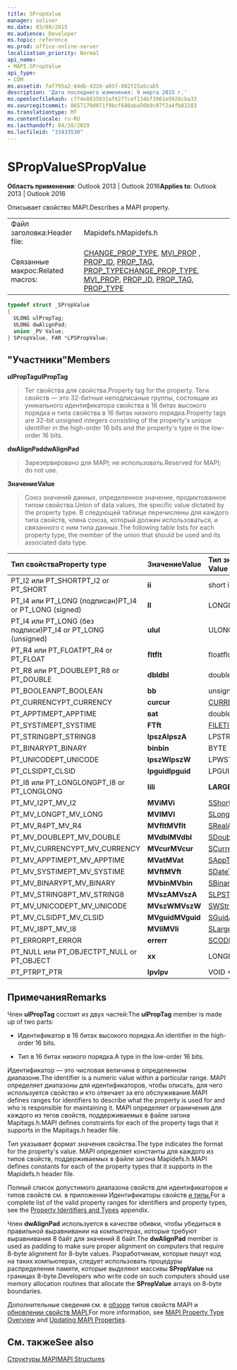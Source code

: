 ```yaml
---
title: SPropValue
manager: soliver
ms.date: 03/09/2015
ms.audience: Developer
ms.topic: reference
ms.prod: office-online-server
localization_priority: Normal
api_name:
- MAPI.SPropValue
api_type:
- COM
ms.assetid: faf795a2-84db-432d-a05f-082f25a5cab5
description: 'Дата последнего изменения: 9 марта 2015 г.'
ms.openlocfilehash: c7f4e8835831af6277cef134bf3961e9928cba33
ms.sourcegitcommit: 8657170d071f9bcf680aba50b9c07f2a4fb82283
ms.translationtype: MT
ms.contentlocale: ru-RU
ms.lasthandoff: 04/28/2019
ms.locfileid: "33433530"
---
```

# <a name="spropvalue"></a><span data-ttu-id="82b56-103">SPropValue</span><span class="sxs-lookup"><span data-stu-id="82b56-103">SPropValue</span></span>

  
  
<span data-ttu-id="82b56-104">**Область применения**: Outlook 2013 | Outlook 2016</span><span class="sxs-lookup"><span data-stu-id="82b56-104">**Applies to**: Outlook 2013 | Outlook 2016</span></span> 
  
<span data-ttu-id="82b56-105">Описывает свойство MAPI.</span><span class="sxs-lookup"><span data-stu-id="82b56-105">Describes a MAPI property.</span></span>
  
|||
|:-----|:-----|
|<span data-ttu-id="82b56-106">Файл заголовка:</span><span class="sxs-lookup"><span data-stu-id="82b56-106">Header file:</span></span>  <br/> |<span data-ttu-id="82b56-107">Mapidefs.h</span><span class="sxs-lookup"><span data-stu-id="82b56-107">Mapidefs.h</span></span>  <br/> |
|<span data-ttu-id="82b56-108">Связанные макрос:</span><span class="sxs-lookup"><span data-stu-id="82b56-108">Related macros:</span></span>  <br/> |<span data-ttu-id="82b56-109">[CHANGE_PROP_TYPE](change_prop_type.md), [MVI_PROP](mvi_prop.md) [, PROP_ID](prop_id.md), [PROP_TAG](prop_tag.md), [PROP_TYPE](prop_type.md)</span><span class="sxs-lookup"><span data-stu-id="82b56-109">[CHANGE_PROP_TYPE](change_prop_type.md), [MVI_PROP](mvi_prop.md), [PROP_ID](prop_id.md), [PROP_TAG](prop_tag.md), [PROP_TYPE](prop_type.md)</span></span> <br/> |
   
```cpp
typedef struct _SPropValue
{
  ULONG ulPropTag;
  ULONG dwAlignPad;
  union _PV Value;
} SPropValue, FAR *LPSPropValue;

```

## <a name="members"></a><span data-ttu-id="82b56-110">"Участники"</span><span class="sxs-lookup"><span data-stu-id="82b56-110">Members</span></span>

 <span data-ttu-id="82b56-111">**ulPropTag**</span><span class="sxs-lookup"><span data-stu-id="82b56-111">**ulPropTag**</span></span>
  
> <span data-ttu-id="82b56-112">Тег свойства для свойства.</span><span class="sxs-lookup"><span data-stu-id="82b56-112">Property tag for the property.</span></span> <span data-ttu-id="82b56-113">Теги свойств — это 32-битные неподписаные группы, состоящие из уникального идентификатора свойства в 16 битах высокого порядка и типа свойства в 16 битах низкого порядка.</span><span class="sxs-lookup"><span data-stu-id="82b56-113">Property tags are 32-bit unsigned integers consisting of the property's unique identifier in the high-order 16 bits and the property's type in the low-order 16 bits.</span></span>
    
 <span data-ttu-id="82b56-114">**dwAlignPad**</span><span class="sxs-lookup"><span data-stu-id="82b56-114">**dwAlignPad**</span></span>
  
> <span data-ttu-id="82b56-115">Зарезервировано для MAPI; не использовать.</span><span class="sxs-lookup"><span data-stu-id="82b56-115">Reserved for MAPI; do not use.</span></span> 
    
 <span data-ttu-id="82b56-116">**Значение**</span><span class="sxs-lookup"><span data-stu-id="82b56-116">**Value**</span></span>
  
> <span data-ttu-id="82b56-117">Союз значений данных, определенное значение, продиктованное типом свойства.</span><span class="sxs-lookup"><span data-stu-id="82b56-117">Union of data values, the specific value dictated by the property type.</span></span> <span data-ttu-id="82b56-118">В следующей таблице перечислены для каждого типа свойств, члена союза, который должен использоваться, и связанного с ним типа данных.</span><span class="sxs-lookup"><span data-stu-id="82b56-118">The following table lists for each property type, the member of the union that should be used and its associated data type.</span></span>
    
|<span data-ttu-id="82b56-119">**Тип свойства**</span><span class="sxs-lookup"><span data-stu-id="82b56-119">**Property type**</span></span>|<span data-ttu-id="82b56-120">**Значение**</span><span class="sxs-lookup"><span data-stu-id="82b56-120">**Value**</span></span>|<span data-ttu-id="82b56-121">**Тип значения данных**</span><span class="sxs-lookup"><span data-stu-id="82b56-121">**Data type of Value**</span></span>|
|:-----|:-----|:-----|
|<span data-ttu-id="82b56-122">PT_I2 или PT_SHORT</span><span class="sxs-lookup"><span data-stu-id="82b56-122">PT_I2 or PT_SHORT</span></span>  <br/> |<span data-ttu-id="82b56-123">**i**</span><span class="sxs-lookup"><span data-stu-id="82b56-123">**i**</span></span> <br/> |<span data-ttu-id="82b56-124">short int</span><span class="sxs-lookup"><span data-stu-id="82b56-124">short int</span></span>  <br/> |
|<span data-ttu-id="82b56-125">PT_I4 или PT_LONG (подписан)</span><span class="sxs-lookup"><span data-stu-id="82b56-125">PT_I4 or PT_LONG (signed)</span></span>  <br/> |<span data-ttu-id="82b56-126">**l**</span><span class="sxs-lookup"><span data-stu-id="82b56-126">**l**</span></span> <br/> |<span data-ttu-id="82b56-127">LONG</span><span class="sxs-lookup"><span data-stu-id="82b56-127">LONG</span></span>  <br/> |
|<span data-ttu-id="82b56-128">PT_I4 или PT_LONG (без подписи)</span><span class="sxs-lookup"><span data-stu-id="82b56-128">PT_I4 or PT_LONG (unsigned)</span></span>  <br/> |<span data-ttu-id="82b56-129">**ul**</span><span class="sxs-lookup"><span data-stu-id="82b56-129">**ul**</span></span> <br/> |<span data-ttu-id="82b56-130">ULONG</span><span class="sxs-lookup"><span data-stu-id="82b56-130">ULONG</span></span>  <br/> |
|<span data-ttu-id="82b56-131">PT_R4 или PT_FLOAT</span><span class="sxs-lookup"><span data-stu-id="82b56-131">PT_R4 or PT_FLOAT</span></span>  <br/> |<span data-ttu-id="82b56-132">**flt**</span><span class="sxs-lookup"><span data-stu-id="82b56-132">**flt**</span></span> <br/> |<span data-ttu-id="82b56-133">float</span><span class="sxs-lookup"><span data-stu-id="82b56-133">float</span></span>  <br/> |
|<span data-ttu-id="82b56-134">PT_R8 или PT_DOUBLE</span><span class="sxs-lookup"><span data-stu-id="82b56-134">PT_R8 or PT_DOUBLE</span></span>  <br/> |<span data-ttu-id="82b56-135">**dbl**</span><span class="sxs-lookup"><span data-stu-id="82b56-135">**dbl**</span></span> <br/> |<span data-ttu-id="82b56-136">double</span><span class="sxs-lookup"><span data-stu-id="82b56-136">double</span></span>  <br/> |
|<span data-ttu-id="82b56-137">PT_BOOLEAN</span><span class="sxs-lookup"><span data-stu-id="82b56-137">PT_BOOLEAN</span></span>  <br/> |<span data-ttu-id="82b56-138">**b**</span><span class="sxs-lookup"><span data-stu-id="82b56-138">**b**</span></span> <br/> |<span data-ttu-id="82b56-139">unsigned short int</span><span class="sxs-lookup"><span data-stu-id="82b56-139">unsigned short int</span></span>  <br/> |
|<span data-ttu-id="82b56-140">PT_CURRENCY</span><span class="sxs-lookup"><span data-stu-id="82b56-140">PT_CURRENCY</span></span>  <br/> |<span data-ttu-id="82b56-141">**cur**</span><span class="sxs-lookup"><span data-stu-id="82b56-141">**cur**</span></span> <br/> |[<span data-ttu-id="82b56-142">CURRENCY</span><span class="sxs-lookup"><span data-stu-id="82b56-142">CURRENCY</span></span>](currency.md) <br/> |
|<span data-ttu-id="82b56-143">PT_APPTIME</span><span class="sxs-lookup"><span data-stu-id="82b56-143">PT_APPTIME</span></span>  <br/> |<span data-ttu-id="82b56-144">**в**</span><span class="sxs-lookup"><span data-stu-id="82b56-144">**at**</span></span> <br/> |<span data-ttu-id="82b56-145">double</span><span class="sxs-lookup"><span data-stu-id="82b56-145">double</span></span>  <br/> |
|<span data-ttu-id="82b56-146">PT_SYSTIME</span><span class="sxs-lookup"><span data-stu-id="82b56-146">PT_SYSTIME</span></span>  <br/> |<span data-ttu-id="82b56-147">**FT**</span><span class="sxs-lookup"><span data-stu-id="82b56-147">**ft**</span></span> <br/> |[<span data-ttu-id="82b56-148">FILETIME</span><span class="sxs-lookup"><span data-stu-id="82b56-148">FILETIME</span></span>](filetime.md) <br/> |
|<span data-ttu-id="82b56-149">PT_STRING8</span><span class="sxs-lookup"><span data-stu-id="82b56-149">PT_STRING8</span></span>  <br/> |<span data-ttu-id="82b56-150">**lpszA**</span><span class="sxs-lookup"><span data-stu-id="82b56-150">**lpszA**</span></span> <br/> |<span data-ttu-id="82b56-151">LPSTR</span><span class="sxs-lookup"><span data-stu-id="82b56-151">LPSTR</span></span>  <br/> |
|<span data-ttu-id="82b56-152">PT_BINARY</span><span class="sxs-lookup"><span data-stu-id="82b56-152">PT_BINARY</span></span>  <br/> |<span data-ttu-id="82b56-153">**bin**</span><span class="sxs-lookup"><span data-stu-id="82b56-153">**bin**</span></span> <br/> |<span data-ttu-id="82b56-154">BYTE [массив]</span><span class="sxs-lookup"><span data-stu-id="82b56-154">BYTE [array]</span></span>  <br/> |
|<span data-ttu-id="82b56-155">PT_UNICODE</span><span class="sxs-lookup"><span data-stu-id="82b56-155">PT_UNICODE</span></span>  <br/> |<span data-ttu-id="82b56-156">**lpszW**</span><span class="sxs-lookup"><span data-stu-id="82b56-156">**lpszW**</span></span> <br/> |<span data-ttu-id="82b56-157">LPWSTR</span><span class="sxs-lookup"><span data-stu-id="82b56-157">LPWSTR</span></span>  <br/> |
|<span data-ttu-id="82b56-158">PT_CLSID</span><span class="sxs-lookup"><span data-stu-id="82b56-158">PT_CLSID</span></span>  <br/> |<span data-ttu-id="82b56-159">**lpguid**</span><span class="sxs-lookup"><span data-stu-id="82b56-159">**lpguid**</span></span> <br/> |<span data-ttu-id="82b56-160">LPGUID</span><span class="sxs-lookup"><span data-stu-id="82b56-160">LPGUID</span></span>  <br/> |
|<span data-ttu-id="82b56-161">PT_I8 или PT_LONGLONG</span><span class="sxs-lookup"><span data-stu-id="82b56-161">PT_I8 or PT_LONGLONG</span></span>  <br/> |<span data-ttu-id="82b56-162">**li**</span><span class="sxs-lookup"><span data-stu-id="82b56-162">**li**</span></span> <br/> |<span data-ttu-id="82b56-163">**LARGE_INTEGER**</span><span class="sxs-lookup"><span data-stu-id="82b56-163">**LARGE_INTEGER**</span></span> <br/> |
|<span data-ttu-id="82b56-164">PT_MV_I2</span><span class="sxs-lookup"><span data-stu-id="82b56-164">PT_MV_I2</span></span>  <br/> |<span data-ttu-id="82b56-165">**MVi**</span><span class="sxs-lookup"><span data-stu-id="82b56-165">**MVi**</span></span> <br/> |[<span data-ttu-id="82b56-166">SShortArray</span><span class="sxs-lookup"><span data-stu-id="82b56-166">SShortArray</span></span>](sshortarray.md) <br/> |
|<span data-ttu-id="82b56-167">PT_MV_LONG</span><span class="sxs-lookup"><span data-stu-id="82b56-167">PT_MV_LONG</span></span>  <br/> |<span data-ttu-id="82b56-168">**MVI**</span><span class="sxs-lookup"><span data-stu-id="82b56-168">**MVI**</span></span> <br/> |[<span data-ttu-id="82b56-169">SLongArray</span><span class="sxs-lookup"><span data-stu-id="82b56-169">SLongArray</span></span>](slongarray.md) <br/> |
|<span data-ttu-id="82b56-170">PT_MV_R4</span><span class="sxs-lookup"><span data-stu-id="82b56-170">PT_MV_R4</span></span>  <br/> |<span data-ttu-id="82b56-171">**MVflt**</span><span class="sxs-lookup"><span data-stu-id="82b56-171">**MVflt**</span></span> <br/> |[<span data-ttu-id="82b56-172">SRealArray</span><span class="sxs-lookup"><span data-stu-id="82b56-172">SRealArray</span></span>](srealarray.md) <br/> |
|<span data-ttu-id="82b56-173">PT_MV_DOUBLE</span><span class="sxs-lookup"><span data-stu-id="82b56-173">PT_MV_DOUBLE</span></span>  <br/> |<span data-ttu-id="82b56-174">**MVdbl**</span><span class="sxs-lookup"><span data-stu-id="82b56-174">**MVdbl**</span></span> <br/> |[<span data-ttu-id="82b56-175">SDoubleArray</span><span class="sxs-lookup"><span data-stu-id="82b56-175">SDoubleArray</span></span>](sdoublearray.md) <br/> |
|<span data-ttu-id="82b56-176">PT_MV_CURRENCY</span><span class="sxs-lookup"><span data-stu-id="82b56-176">PT_MV_CURRENCY</span></span>  <br/> |<span data-ttu-id="82b56-177">**MVcur**</span><span class="sxs-lookup"><span data-stu-id="82b56-177">**MVcur**</span></span> <br/> |[<span data-ttu-id="82b56-178">SCurrencyArray</span><span class="sxs-lookup"><span data-stu-id="82b56-178">SCurrencyArray</span></span>](scurrencyarray.md) <br/> |
|<span data-ttu-id="82b56-179">PT_MV_APPTIME</span><span class="sxs-lookup"><span data-stu-id="82b56-179">PT_MV_APPTIME</span></span>  <br/> |<span data-ttu-id="82b56-180">**MVat**</span><span class="sxs-lookup"><span data-stu-id="82b56-180">**MVat**</span></span> <br/> |[<span data-ttu-id="82b56-181">SAppTimeArray</span><span class="sxs-lookup"><span data-stu-id="82b56-181">SAppTimeArray</span></span>](sapptimearray.md) <br/> |
|<span data-ttu-id="82b56-182">PT_MV_SYSTIME</span><span class="sxs-lookup"><span data-stu-id="82b56-182">PT_MV_SYSTIME</span></span>  <br/> |<span data-ttu-id="82b56-183">**MVft**</span><span class="sxs-lookup"><span data-stu-id="82b56-183">**MVft**</span></span> <br/> |[<span data-ttu-id="82b56-184">SDateTimeArray</span><span class="sxs-lookup"><span data-stu-id="82b56-184">SDateTimeArray</span></span>](sdatetimearray.md) <br/> |
|<span data-ttu-id="82b56-185">PT_MV_BINARY</span><span class="sxs-lookup"><span data-stu-id="82b56-185">PT_MV_BINARY</span></span>  <br/> |<span data-ttu-id="82b56-186">**MVbin**</span><span class="sxs-lookup"><span data-stu-id="82b56-186">**MVbin**</span></span> <br/> |[<span data-ttu-id="82b56-187">SBinaryArray</span><span class="sxs-lookup"><span data-stu-id="82b56-187">SBinaryArray</span></span>](sbinaryarray.md) <br/> |
|<span data-ttu-id="82b56-188">PT_MV_STRING8</span><span class="sxs-lookup"><span data-stu-id="82b56-188">PT_MV_STRING8</span></span>  <br/> |<span data-ttu-id="82b56-189">**MVszA**</span><span class="sxs-lookup"><span data-stu-id="82b56-189">**MVszA**</span></span> <br/> |[<span data-ttu-id="82b56-190">SLPSTRArray</span><span class="sxs-lookup"><span data-stu-id="82b56-190">SLPSTRArray</span></span>](slpstrarray.md) <br/> |
|<span data-ttu-id="82b56-191">PT_MV_UNICODE</span><span class="sxs-lookup"><span data-stu-id="82b56-191">PT_MV_UNICODE</span></span>  <br/> |<span data-ttu-id="82b56-192">**MVszW**</span><span class="sxs-lookup"><span data-stu-id="82b56-192">**MVszW**</span></span> <br/> |[<span data-ttu-id="82b56-193">SWStringArray</span><span class="sxs-lookup"><span data-stu-id="82b56-193">SWStringArray</span></span>](swstringarray.md) <br/> |
|<span data-ttu-id="82b56-194">PT_MV_CLSID</span><span class="sxs-lookup"><span data-stu-id="82b56-194">PT_MV_CLSID</span></span>  <br/> |<span data-ttu-id="82b56-195">**MVguid**</span><span class="sxs-lookup"><span data-stu-id="82b56-195">**MVguid**</span></span> <br/> |[<span data-ttu-id="82b56-196">SGuidArray</span><span class="sxs-lookup"><span data-stu-id="82b56-196">SGuidArray</span></span>](sguidarray.md) <br/> |
|<span data-ttu-id="82b56-197">PT_MV_I8</span><span class="sxs-lookup"><span data-stu-id="82b56-197">PT_MV_I8</span></span>  <br/> |<span data-ttu-id="82b56-198">**MVli**</span><span class="sxs-lookup"><span data-stu-id="82b56-198">**MVli**</span></span> <br/> |[<span data-ttu-id="82b56-199">SLargeIntegerArray</span><span class="sxs-lookup"><span data-stu-id="82b56-199">SLargeIntegerArray</span></span>](slargeintegerarray.md) <br/> |
|<span data-ttu-id="82b56-200">PT_ERROR</span><span class="sxs-lookup"><span data-stu-id="82b56-200">PT_ERROR</span></span>  <br/> |<span data-ttu-id="82b56-201">**err**</span><span class="sxs-lookup"><span data-stu-id="82b56-201">**err**</span></span> <br/> |[<span data-ttu-id="82b56-202">SCODE</span><span class="sxs-lookup"><span data-stu-id="82b56-202">SCODE</span></span>](scode.md) <br/> |
|<span data-ttu-id="82b56-203">PT_NULL или PT_OBJECT</span><span class="sxs-lookup"><span data-stu-id="82b56-203">PT_NULL or PT_OBJECT</span></span>  <br/> |<span data-ttu-id="82b56-204">**x**</span><span class="sxs-lookup"><span data-stu-id="82b56-204">**x**</span></span> <br/> |<span data-ttu-id="82b56-205">LONG</span><span class="sxs-lookup"><span data-stu-id="82b56-205">LONG</span></span>  <br/> |
|<span data-ttu-id="82b56-206">PT_PTR</span><span class="sxs-lookup"><span data-stu-id="82b56-206">PT_PTR</span></span>  <br/> |<span data-ttu-id="82b56-207">**lpv**</span><span class="sxs-lookup"><span data-stu-id="82b56-207">**lpv**</span></span> <br/> |<span data-ttu-id="82b56-208">VOID \*</span><span class="sxs-lookup"><span data-stu-id="82b56-208">VOID \*</span></span>  <br/> |
   
## <a name="remarks"></a><span data-ttu-id="82b56-209">Примечания</span><span class="sxs-lookup"><span data-stu-id="82b56-209">Remarks</span></span>

<span data-ttu-id="82b56-210">Член **ulPropTag** состоит из двух частей:</span><span class="sxs-lookup"><span data-stu-id="82b56-210">The **ulPropTag** member is made up of two parts:</span></span> 
  
- <span data-ttu-id="82b56-211">Идентификатор в 16 битах высокого порядка.</span><span class="sxs-lookup"><span data-stu-id="82b56-211">An identifier in the high-order 16 bits.</span></span>
    
- <span data-ttu-id="82b56-212">Тип в 16 битах низкого порядка.</span><span class="sxs-lookup"><span data-stu-id="82b56-212">A type in the low-order 16 bits.</span></span>
    
<span data-ttu-id="82b56-213">Идентификатор — это числовая величина в определенном диапазоне.</span><span class="sxs-lookup"><span data-stu-id="82b56-213">The identifier is a numeric value within a particular range.</span></span> <span data-ttu-id="82b56-214">MAPI определяет диапазоны для идентификаторов, чтобы описать, для чего используется свойство и кто отвечает за его обслуживание.</span><span class="sxs-lookup"><span data-stu-id="82b56-214">MAPI defines ranges for identifiers to describe what the property is used for and who is responsible for maintaining it.</span></span> <span data-ttu-id="82b56-215">MAPI определяет ограничения для каждого из тегов свойств, поддерживаемых в файле загона Mapitags.h.</span><span class="sxs-lookup"><span data-stu-id="82b56-215">MAPI defines constraints for each of the property tags that it supports in the Mapitags.h header file.</span></span>
  
<span data-ttu-id="82b56-216">Тип указывает формат значения свойства.</span><span class="sxs-lookup"><span data-stu-id="82b56-216">The type indicates the format for the property's value.</span></span> <span data-ttu-id="82b56-217">MAPI определяет константы для каждого из типов свойств, поддерживаемых в файле загона Mapidefs.h.</span><span class="sxs-lookup"><span data-stu-id="82b56-217">MAPI defines constants for each of the property types that it supports in the Mapidefs.h header file.</span></span> 
  
<span data-ttu-id="82b56-218">Полный список допустимого диапазона свойств для идентификаторов и типов свойств см. в приложении Идентификаторы свойств [и типы.](property-identifiers-and-types.md)</span><span class="sxs-lookup"><span data-stu-id="82b56-218">For a complete list of the valid property ranges for identifiers and property types, see the [Property Identifiers and Types](property-identifiers-and-types.md) appendix.</span></span> 
  
<span data-ttu-id="82b56-219">Член **dwAlignPad** используется в качестве обивки, чтобы убедиться в правильной выравнивании на компьютерах, которые требуют выравнивания 8 байт для значений 8 байт.</span><span class="sxs-lookup"><span data-stu-id="82b56-219">The **dwAlignPad** member is used as padding to make sure proper alignment on computers that require 8-byte alignment for 8-byte values.</span></span> <span data-ttu-id="82b56-220">Разработчикам, которые пишут код на таких компьютерах, следует использовать процедуры распределения памяти, которые выделяют массивы **SPropValue** на границах 8-byte.</span><span class="sxs-lookup"><span data-stu-id="82b56-220">Developers who write code on such computers should use memory allocation routines that allocate the **SPropValue** arrays on 8-byte boundaries.</span></span> 
  
<span data-ttu-id="82b56-221">Дополнительные сведения см. в [обзоре](mapi-property-type-overview.md) типов свойств MAPI и [обновлении свойств MAPI.](updating-mapi-properties.md)</span><span class="sxs-lookup"><span data-stu-id="82b56-221">For more information, see [MAPI Property Type Overview](mapi-property-type-overview.md) and [Updating MAPI Properties](updating-mapi-properties.md).</span></span> 
  
## <a name="see-also"></a><span data-ttu-id="82b56-222">См. также</span><span class="sxs-lookup"><span data-stu-id="82b56-222">See also</span></span>



[<span data-ttu-id="82b56-223">Структуры MAPI</span><span class="sxs-lookup"><span data-stu-id="82b56-223">MAPI Structures</span></span>](mapi-structures.md)

